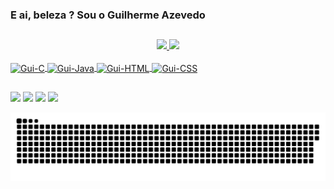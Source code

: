 ### E ai, beleza ? Sou o Guilherme Azevedo

##
<div align="center">
  <a href="https://github.com/guiazevedo17">
  <img height="145em" src="https://github-readme-stats.vercel.app/api?username=guiazevedo17&show_icons=true&theme=dark&include_all_commits=true&count_private=true"/>
  <img height="145em" src="https://github-readme-stats.vercel.app/api/top-langs/?username=guiazevedo17&layout=compact&langs_count=7&theme=dark"/>
</div>

<div style="display: inline_block"><br>
  <img align="center" alt="Gui-C" height="30" width="40" src="https://cdn.jsdelivr.net/gh/devicons/devicon/icons/c/c-original.svg">
  <img align="center" alt="Gui-Java" height="30" width="40" src="https://cdn.jsdelivr.net/gh/devicons/devicon/icons/java/java-plain-wordmark.svg">
  <img align="center" alt="Gui-HTML" height="30" width="40" src="https://cdn.jsdelivr.net/gh/devicons/devicon/icons/html5/html5-original-wordmark.svg">
  <img align="center" alt="Gui-CSS" height="30" width="40" src="https://cdn.jsdelivr.net/gh/devicons/devicon/icons/css3/css3-original-wordmark.svg">
</div>

##
<div>
  <a target="_blank" href="https://www.linkedin.com/in/guilherme-g-azevedo/" target="_blank"><img src="https://img.shields.io/badge/-LinkedIn-%230077B5?style=for-the-badge&logo=linkedin&logoColor=white"></a>
  <a target="_blank" href ="https://api.whatsapp.com/send?phone=5514997170127&text=Ol%C3%A1%2C%20gostaria%20de%20contratar%20seu%20servi%C3%A7o."><img src="https://img.shields.io/badge/WhatsApp-25D366?style=for-the-badge&logo=whatsapp&logoColor=white"></a>
  <a target="_blank" href="https://www.instagram.com/guiazevedo_17/" target="_blank"><img src="https://img.shields.io/badge/-Instagram-%23E4405F?style=for-the-badge&logo=instagram&logoColor=white"></a>
  <a target="_blank" href="https://twitter.com/guiazevedo_17" target="_blank"><img src="https://img.shields.io/badge/Twitter-1DA1F2?style=for-the-badge&logo=twitter&logoColor=white"></a>

  ![Snake animation](https://github.com/guiazevedo17/guiazevedo17/blob/output/github-contribution-grid-snake.svg)
  
</div>
